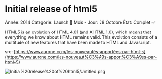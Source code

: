 # Initial release of html5

Année: 2014
Catégorie: Launch 🚀
Mois - Jour: 28 Octobre
État: Complet ✅

HTML5 is an evolution of HTML 4.01 (and XHTML 1.0), which means that everything we know about HTML remains valid. This evolution consists of a multitude of new features that have been made to HTML and Javascript.

src: [https://www.aurone.com/les-nouveautés-apportées-par-html-5](https://www.aurone.com/les-nouveaut%C3%A9s-apport%C3%A9es-par-html-5)

![Initial%20release%20of%20html5/Untitled.png](Initial%20release%20of%20html5/Untitled.png)